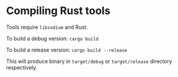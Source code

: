 # Compiling Rust tools

Tools require `libsodium` and Rust.

To build a debug version: `cargo build`

To build a release version: `cargo build --release`

This will produce binary in `target/debug` or `target/release` directory
respectively.
